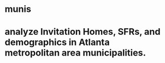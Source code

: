 # munis

# analyze Invitation Homes, SFRs, and demographics in Atlanta metropolitan area municipalities.



